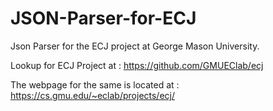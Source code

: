 # JSON-Parser-for-ECJ
Json Parser for the ECJ project at George Mason University. 

Lookup for ECJ Project at :
https://github.com/GMUEClab/ecj

The webpage for the same is located at :
https://cs.gmu.edu/~eclab/projects/ecj/
